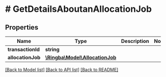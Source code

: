 # # GetDetailsAboutanAllocationJob

## Properties

Name | Type | Description | Notes
------------ | ------------- | ------------- | -------------
**transactionId** | **string** |  |
**allocationJob** | [**\Ringba\Model\AllocationJob**](AllocationJob.md) |  |

[[Back to Model list]](../../README.md#models) [[Back to API list]](../../README.md#endpoints) [[Back to README]](../../README.md)
